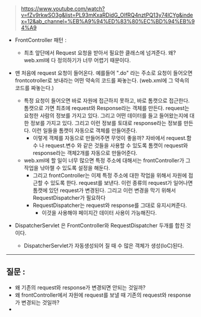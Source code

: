 > https://www.youtube.com/watch?v=fZv9rkwSO3g&list=PL93mKxaRDidG_OIfRQ4nztPQ13y74lCYg&index=12&ab_channel=%EB%A9%94%ED%83%80%EC%BD%94%EB%94%A9

- FrontController 패턴 : 
	- 최초 앞단에서 Request 요청을 받아서 필요한 클래스에 넘겨준다. 왜? web.xml에 다 정의하기가 너무 어렵기 때문이다. 

- 맨 처음에 request 요청이 들어온다. 예를들어 ".do" 라는 주소로 요청이 들어오면 frontcotroller로 보내라는 어떤 약속의 코드를 짜놓는다. (web.xml에 그 약속의 코드를 짜놓는다.)
	- 특정 요청이 들어오면 바로 자원에 접근하지 못하고, 바로 톰캣으로 접근한다. 톰캣으로 가면 최초에 request와 Response라는 객체를 만든다. request는 요청한 사람의 정보를 가지고 있다. 그리고 어떤 데이터를 들고 들어왔는지에 대한 정보를 가지고 있다. 그리고 이런 정보를 토대로 response라는 정보를 만든다. 이런 일들을 톰캣이 자동으로 객체를 만들어준다. 
		- 이렇게 객체를 자동으로 만들어주면 무엇이 좋을까?  자바에서 request.함수 나 request.변수 와 같은 것들을 사용할 수 있도록 톰캣이 request와 response라는 객체2개를 자동으로 만들어준다.  
	- web.xml에 할 일이 너무 많으면 특정 주소에 대해서는 frontController가 그 작업을 낚아챌 수 있도록 설정을 해둔다. 
		- 그리고 frontController는 이제 특정 주소에 대한 작업을 위해서 자원에 접근할 수 있도록 한다. request를 보낸다. 이런 종류의 request가 일어나면 톰캣에 있던 request가 변경된다. 그리고 이런 변경을 막기 위해서 RequestDispatcher가 필요하다 
		- RequestDispatcher는 request와 response를 그대로 유지시켜준다. 
			- 이것을 사용해야 페이지간 데이터 사용이 가능해진다. 

- DispatcherServlet 은 FrontController와 RequestDispatcher 두개를 합친 것이다. 
	- DispatcherServlet가 자동생성되어 질 때 수 많은 객체가 생성(IoC)된다. 


--- 

## 질문 : 

- 왜 기존의 request와 response가 변경되면 안되는 것일까? 
- 왜 frontController에서 자원에 request를 보낼 때 기존의 request와 response가 변경되는 것일까? 
- 
